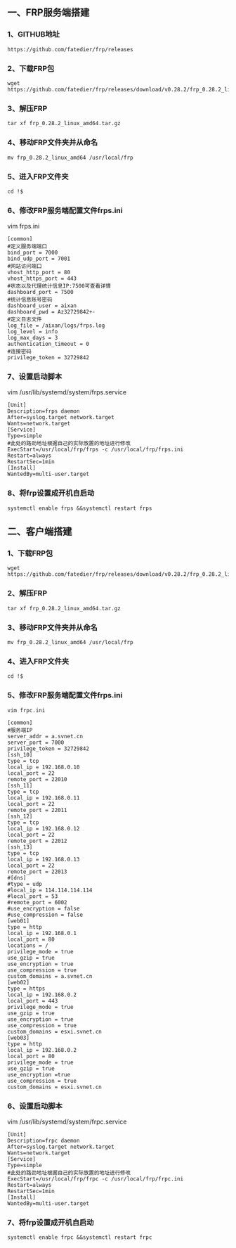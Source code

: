 ## 一、FRP服务端搭建
### 1、GITHUB地址
    https://github.com/fatedier/frp/releases
### 2、下载FRP包
    wget https://github.com/fatedier/frp/releases/download/v0.28.2/frp_0.28.2_linux_amd64.tar.gz
### 3、解压FRP
    tar xf frp_0.28.2_linux_amd64.tar.gz
### 4、移动FRP文件夹并从命名
    mv frp_0.28.2_linux_amd64 /usr/local/frp
### 5、进入FRP文件夹
    cd !$
### 6、修改FRP服务端配置文件frps.ini  
vim frps.ini
```
[common]
#定义服务端端口
bind_port = 7000
bind_udp_port = 7001
#网站访问端口
vhost_http_port = 80
vhost_https_port = 443
#状态以及代理统计信息IP:7500可查看详情
dashboard_port = 7500
#统计信息账号密码
dashboard_user = aixan
dashboard_pwd = Az32729842+-
#定义日志文件
log_file = /aixan/logs/frps.log
log_level = info
log_max_days = 3
authentication_timeout = 0
#连接密码
privilege_token = 32729842
```
### 7、设置启动脚本  
vim /usr/lib/systemd/system/frps.service
```
[Unit]
Description=frps daemon
After=syslog.target network.target
Wants=network.target
[Service]
Type=simple
#此处的路劲地址根据自己的实际放置的地址进行修改
ExecStart=/usr/local/frp/frps -c /usr/local/frp/frps.ini
Restart=always
RestartSec=1min
[Install]
WantedBy=multi-user.target
```
### 8、将frp设置成开机自启动  
    systemctl enable frps &&systemctl restart frps
## 二、客户端搭建
### 1、下载FRP包
    wget https://github.com/fatedier/frp/releases/download/v0.28.2/frp_0.28.2_linux_amd64.tar.gz
### 2、解压FRP
    tar xf frp_0.28.2_linux_amd64.tar.gz
### 3、移动FRP文件夹并从命名
    mv frp_0.28.2_linux_amd64 /usr/local/frp
### 4、进入FRP文件夹
    cd !$
### 5、修改FRP服务端配置文件frps.ini
    vim frpc.ini
```
[common]
#服务端IP
server_addr = a.svnet.cn
server_port = 7000
privilege_token = 32729842
[ssh_10]
type = tcp
local_ip = 192.168.0.10
local_port = 22
remote_port = 22010
[ssh_11]
type = tcp
local_ip = 192.168.0.11
local_port = 22
remote_port = 22011
[ssh_12]
type = tcp
local_ip = 192.168.0.12
local_port = 22
remote_port = 22012
[ssh_13]
type = tcp
local_ip = 192.168.0.13
local_port = 22
remote_port = 22013
#[dns]
#type = udp
#local_ip = 114.114.114.114
#local_port = 53
#remote_port = 6002
#use_encryption = false
#use_compression = false
[web01]
type = http
local_ip = 192.168.0.1
local_port = 80
locations = /
privilege_mode = true
use_gzip = true
use_encryption = true
use_compression = true
custom_domains = a.svnet.cn
[web02]
type = https
local_ip = 192.168.0.2
local_port = 443
privilege_mode = true
use_gzip = true
use_encryption = true
use_compression = true
custom_domains = esxi.svnet.cn
[web03]
type = http
local_ip = 192.168.0.2
local_port = 80
privilege_mode = true
use_gzip = true
use_encryption =true
use_compression = true
custom_domains = esxi.svnet.cn
```
### 6、设置启动脚本  
vim /usr/lib/systemd/system/frpc.service
```
[Unit]
Description=frpc daemon
After=syslog.target network.target
Wants=network.target
[Service]
Type=simple
#此处的路劲地址根据自己的实际放置的地址进行修改
ExecStart=/usr/local/frp/frpc -c /usr/local/frp/frpc.ini
Restart=always
RestartSec=1min
[Install]
WantedBy=multi-user.target
```
### 7、将frp设置成开机自启动
    systemctl enable frpc &&systemctl restart frpc
